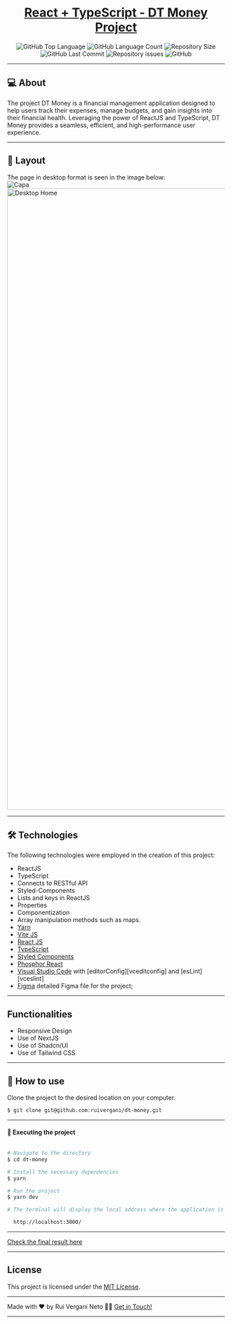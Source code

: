 <p align="center">
  <h1 align="center"><a href="">React + TypeScript - DT Money Project </a></h1>
</p>

<p align="center" margin-top="25px" >
  <img alt="GitHub Top Language" src="https://img.shields.io/github/languages/top/ruivergani/dt-money">
  <img alt="GitHub Language Count" src="https://img.shields.io/github/languages/count/ruivergani/dt-money">
  <img alt="Repository Size" src="https://img.shields.io/github/repo-size/ruivergani/dt-money">
  <img alt="GitHub Last Commit" src="https://img.shields.io/github/last-commit/ruivergani/dt-money">
  <img alt="Repository issues" src="https://img.shields.io/github/issues/ruivergani/dt-money">
  <img alt="GitHub" src="https://img.shields.io/github/license/ruivergani/dt-money">
</p>

___

## 💻 About

The project DT Money is a financial management application designed to help users track their expenses, manage budgets, and gain insights into their financial health. Leveraging the power of ReactJS and TypeScript, DT Money provides a seamless, efficient, and high-performance user experience.

___

## 🎨 Layout
The page in desktop format is seen in the image below:
\
![Capa](https://github.com/ruivergani/dt-money/assets/70537459/ece4aa28-faaf-475d-96a3-eb96d58d7e8f)
<img width="1440" alt="Desktop  Home" src="https://github.com/ruivergani/dt-money/assets/70537459/f243eeb8-6e68-4edb-a7cf-f2005c8143b7">

___

## 🛠 Technologies

The following technologies were employed in the creation of this project:

- ReactJS
- TypeScript
- Connects to RESTful API
- Styled-Components
- Lists and keys in ReactJS
- Properties
- Componentization
- Array manipulation methods such as maps.
- [Yarn](https://vitejs.dev/)
- [Vite JS](https://vitejs.dev/)
- [React JS](https://reactjs.org/)
- [TypeScript](https://www.typescriptlang.org/)
- [Styled Components](https://styled-components.com/)
- [Phosphor React](https://phosphoricons.com/)
- [Visual Studio Code](https://code.visualstudio.com/) with [editorConfig][vceditconfig] and [esLint][vceslint]
- [Figma](https://www.figma.com/file/QngNpEvtTk7XN61PObI3Ro/Ignite-Feed?type=design&node-id=26%3A12&mode=design&t=GL7dPs6g1RYCtsB6-1) detailed Figma file for the project;

___

## Functionalities

- Responsive Design
- Use of NextJS
- Use of Shadcn/UI
- Use of Tailwind CSS
  
___

## 🚀 How to use

Clone the project to the desired location on your computer.

```bash
$ git clone git@github.com:ruivergani/dt-money.git
```
___

#### 🚧 Executing the project
```bash

# Navigate to the directory
$ cd dt-money

# Install the necessary dependencies
$ yarn

# Run the project
$ yarn dev

# The terminal will display the local address where the application is running (something like this):

  http://localhost:3000/

```
___

[Check the final result here]()

___

## License

This project is licensed under the [MIT License](https://opensource.org/license/mit/).
___

Made with ❤️ by Rui Vergani Neto 👋🏽 [Get in Touch!](https://www.linkedin.com/in/ruivergani/)

---
